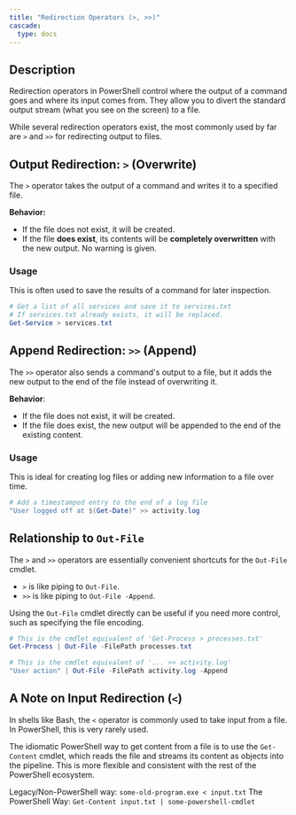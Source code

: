 ```yaml
---
title: "Redirection Operators (>, >>)"
cascade:
  type: docs
---
```


## Description

Redirection operators in PowerShell control where the output of a command goes and where its input comes from. They allow you to divert the standard output stream (what you see on the screen) to a file.

While several redirection operators exist, the most commonly used by far are `>` and `>>` for redirecting output to files.

## Output Redirection: `>` (Overwrite)

The `>` operator takes the output of a command and writes it to a specified file.

**Behavior:**

- If the file does not exist, it will be created.
- If the file **does exist**, its contents will be **completely overwritten** with the new output. No warning is given.

### Usage

This is often used to save the results of a command for later inspection.

```powershell
# Get a list of all services and save it to services.txt
# If services.txt already exists, it will be replaced.
Get-Service > services.txt
```

## Append Redirection: `>>` (Append)

The `>>` operator also sends a command's output to a file, but it adds the new output to the end of the file instead of overwriting it.

**Behavior**:

- If the file does not exist, it will be created.
- If the file does exist, the new output will be appended to the end of the existing content.

### Usage

This is ideal for creating log files or adding new information to a file over time.

```powerShell
# Add a timestamped entry to the end of a log file
"User logged off at $(Get-Date)" >> activity.log
```

## Relationship to `Out-File`

The `>` and `>>` operators are essentially convenient shortcuts for the `Out-File` cmdlet.

- `>` is like piping to `Out-File`.
- `>>` is like piping to `Out-File -Append`.

Using the `Out-File` cmdlet directly can be useful if you need more control, such as specifying the file encoding.

```powerShell
# This is the cmdlet equivalent of 'Get-Process > processes.txt'
Get-Process | Out-File -FilePath processes.txt

# This is the cmdlet equivalent of '... >> activity.log'
"User action" | Out-File -FilePath activity.log -Append
```

## A Note on Input Redirection (`<`)

In shells like Bash, the `<` operator is commonly used to take input from a file. In PowerShell, this is very rarely used.

The idiomatic PowerShell way to get content from a file is to use the `Get-Content` cmdlet, which reads the file and streams its content as objects into the pipeline. This is more flexible and consistent with the rest of the PowerShell ecosystem.

Legacy/Non-PowerShell way: `some-old-program.exe < input.txt`
The PowerShell Way: `Get-Content input.txt | some-powershell-cmdlet`
